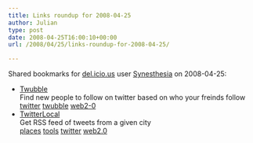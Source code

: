 ```yaml
---
title: Links roundup for 2008-04-25
author: Julian
type: post
date: 2008-04-25T16:00:10+00:00
url: /2008/04/25/links-roundup-for-2008-04-25/

---
```

Shared bookmarks for [del.icio.us][1] user [Synesthesia][2] on 2008-04-25:

  * [Twubble][3]  
    Find new people to follow on twitter based on who your freinds follow  
    [twitter][4] [twubble][5] [web2-0][6] 
  * [TwitterLocal][7]  
    Get RSS feed of tweets from a given city  
    [places][8] [tools][9] [twitter][4] [web2.0][10]

 [1]: http://del.icio.us/
 [2]: http://del.icio.us/synesthesia
 [3]: http://crazybob.org/twubble
 [4]: http://del.icio.us/synesthesia/twitter
 [5]: http://del.icio.us/synesthesia/twubble
 [6]: http://del.icio.us/synesthesia/web2-0
 [7]: http://www.twitterlocal.net/
 [8]: http://del.icio.us/synesthesia/places
 [9]: http://del.icio.us/synesthesia/tools
 [10]: http://del.icio.us/synesthesia/web2.0